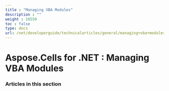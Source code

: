 ```yaml
---
title : "Managing VBA Modules" 
description : "" 
weight : 16550 
toc : false
type: docs
url: /net/developerguide/technicalarticles/general/managing+vba+modules/
---
```


# Aspose.Cells for .NET : Managing VBA Modules


### Articles in this section


           

